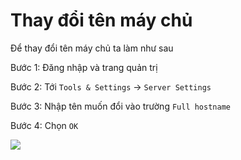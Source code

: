 # Thay đổi tên máy chủ
Để thay đổi tên máy chủ ta làm như sau

Bước 1: Đăng nhập và trang quản trị

Bước 2: Tới `Tools & Settings` -> `Server Settings`

Bước 3: Nhập tên muốn đổi vào trường `Full hostname`

Bước 4: Chọn `OK`

![](./images/chagehost.png)
